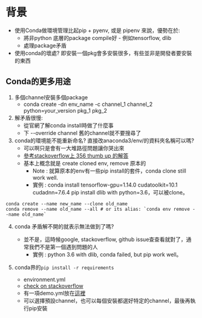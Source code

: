 # 背景
* 使用Conda做環境管理比起pip + pyenv, 或是 pipenv 來說，優勢在於:
  * 將非python 底層的package compile好 - 例如tensorflow, dlib
  * 處理package矛盾
* 使用conda的壞處? 即安裝一個pkg會多安裝很多，有些並非是開發者要安裝的東西

## Conda的更多用途
1. 多個channel安裝多個package
   * conda create -dn env_name -c channel_1 channel_2 python=your_version pkg_1 pkg_2
2. 解矛盾很慢: 
   * 從官網了解conda install時做了什麼事
   * 下 --override channel 舊的channel就不要搜尋了
3. conda的環境能不能重新命名? 直接改anaconda3/env/的資料夾名稱可以嗎?
   * 可以啊只是會有一大堆路徑問題讓你哭出來
   * [參考stackoverflow上 356 thumb up 的解答](https://stackoverflow.com/questions/42231764/how-can-i-rename-a-conda-environment?fbclid=IwAR3kurjkgrf_GcIcWKi1_kVYaTsfvwoOLDXJhoLLwm-vPOUI-hhtyBZ0eyY)
   * 基本上概念就是 create cloned env, remove 原本的
     * Note : 就算原本的env有一些pip install的套件，conda clone still work well.
     * 實例 : conda install tensorflow-gpu=1.14.0 cudatoolkit=10.1 cudadnn=7.6.4 pip install dlib with python=3.6，可以被clone。
```
conda create --name new_name --clone old_name
conda remove --name old_name --all # or its alias: `conda env remove --name old_name`
```
4. conda 矛盾解不開的就表示無法做到了嗎?
   * 並不是，這時候google, stackoverflow, github issue查查看就對了，通常我們不是第一個遇到問題的人
     * 實例 : python 3.6 with dlib, conda failed, but pip work well。 

5. conda界的`pip install -r requirements`
   * environment.yml
   * [check on stackoverflow](https://stackoverflow.com/questions/51042589/conda-version-pip-install-r-requirements-txt-target-lib/51043636) 
   * 有一項demo.yml放在[這裡](/demo/py_36_dlib_envirment.yml)
   * 可以選擇預設channel，也可以每個安裝都選好特定的channel，最後再執行pip安裝